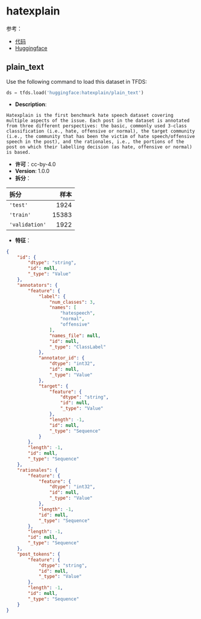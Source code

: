 # hatexplain

参考：

- [代码](https://github.com/huggingface/datasets/blob/master/datasets/hatexplain)
- [Huggingface](https://huggingface.co/datasets/hatexplain)

## plain_text

Use the following command to load this dataset in TFDS:

```python
ds = tfds.load('huggingface:hatexplain/plain_text')
```

- **Description**:

```
Hatexplain is the first benchmark hate speech dataset covering multiple aspects of the issue. Each post in the dataset is annotated from three different perspectives: the basic, commonly used 3-class classification (i.e., hate, offensive or normal), the target community (i.e., the community that has been the victim of hate speech/offensive speech in the post), and the rationales, i.e., the portions of the post on which their labelling decision (as hate, offensive or normal) is based.
```

- **许可**：cc-by-4.0
- **Version**: 1.0.0
- **拆分**：

拆分 | 样本
:-- | --:
`'test'` | 1924
`'train'` | 15383
`'validation'` | 1922

- **特征**：

```json
{
    "id": {
        "dtype": "string",
        "id": null,
        "_type": "Value"
    },
    "annotators": {
        "feature": {
            "label": {
                "num_classes": 3,
                "names": [
                    "hatespeech",
                    "normal",
                    "offensive"
                ],
                "names_file": null,
                "id": null,
                "_type": "ClassLabel"
            },
            "annotator_id": {
                "dtype": "int32",
                "id": null,
                "_type": "Value"
            },
            "target": {
                "feature": {
                    "dtype": "string",
                    "id": null,
                    "_type": "Value"
                },
                "length": -1,
                "id": null,
                "_type": "Sequence"
            }
        },
        "length": -1,
        "id": null,
        "_type": "Sequence"
    },
    "rationales": {
        "feature": {
            "feature": {
                "dtype": "int32",
                "id": null,
                "_type": "Value"
            },
            "length": -1,
            "id": null,
            "_type": "Sequence"
        },
        "length": -1,
        "id": null,
        "_type": "Sequence"
    },
    "post_tokens": {
        "feature": {
            "dtype": "string",
            "id": null,
            "_type": "Value"
        },
        "length": -1,
        "id": null,
        "_type": "Sequence"
    }
}
```

